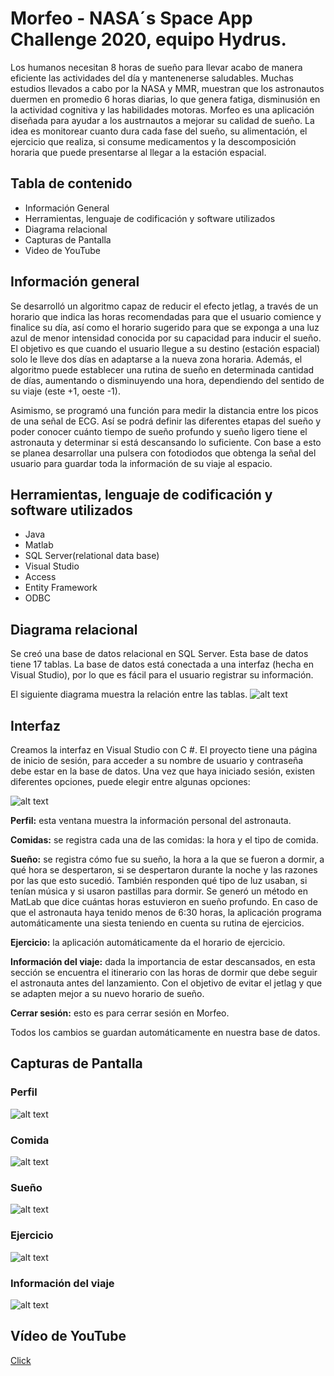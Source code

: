 # Morfeo - NASA´s Space App Challenge 2020, equipo Hydrus. 
Los humanos necesitan 8 horas de sueño para llevar acabo de manera eficiente las actividades del día y mantenenerse saludables. Muchas estudios llevados a cabo por la NASA y MMR, muestran que los astronautos duermen en promedio 6 horas diarias, lo que genera fatiga, disminusión en la actividad cognitiva y las habilidades motoras. Morfeo es una aplicación diseñada para ayudar a los austrnautos a mejorar su calidad de sueño. La idea es monitorear cuanto dura cada fase del sueño, su alimentación, el ejercicio que realiza, si consume medicamentos y la descomposición horaria que puede presentarse al llegar a la estación espacial. 

## Tabla de contenido
- Información General
- Herramientas, lenguaje de codificación y software utilizados 
- Diagrama relacional 
- Capturas de Pantalla
- Video de YouTube

## Información general
Se desarrolló un algoritmo capaz de reducir el efecto jetlag, a través de un horario que indica las horas recomendadas para que el usuario comience y finalice su día, así como el horario sugerido para que se exponga a una luz azul de menor intensidad conocida por su capacidad para inducir el sueño. El objetivo es que cuando el usuario llegue a su destino (estación espacial) solo le lleve dos días en adaptarse a la nueva zona horaria. Además, el algoritmo puede establecer una rutina de sueño en determinada cantidad de días, aumentando o disminuyendo una hora, dependiendo del sentido de su viaje (este +1, oeste -1).

Asimismo, se programó una función para medir la distancia entre los picos de una señal de ECG. Así se podrá definir las diferentes etapas del sueño y poder conocer cuánto tiempo de sueño profundo y sueño ligero tiene el astronauta y determinar si está descansando lo suficiente. Con base a esto se planea desarrollar una pulsera con fotodiodos que obtenga la señal del usuario para guardar toda la información de su viaje al espacio.

## Herramientas, lenguaje de codificación y software utilizados
- Java
- Matlab 
- SQL Server(relational data base)
- Visual Studio
- Access
- Entity Framework 
- ODBC

## Diagrama relacional
Se creó una base de datos relacional en SQL Server. Esta base de datos tiene 17 tablas. La base de datos está conectada a una interfaz (hecha en Visual Studio), por lo que es fácil para el usuario registrar su información.

El siguiente diagrama muestra la relación entre las tablas.
![alt text](https://github.com/dianaespinosar/Morfeo/blob/main/MorfeoDiagram.png "Diagrama de relación")

## Interfaz
Creamos la interfaz en Visual Studio con C #. El proyecto tiene una página de inicio de sesión, para acceder a su nombre de usuario y contraseña debe estar en la base de datos. Una vez que haya iniciado sesión, existen diferentes opciones, puede elegir entre algunas opciones:

![alt text](https://github.com/dianaespinosar/Morfeo/blob/main/MainWindow.JPG "MainWindow")


**Perfil:** esta ventana muestra la información personal del astronauta.

**Comidas:** se registra cada una de las comidas: la hora y el tipo de comida.

**Sueño:** se registra cómo fue su sueño, la hora a la que se fueron a dormir, a qué hora se despertaron, si se despertaron durante la noche y las razones por las que esto sucedió. También responden qué tipo de luz usaban, si tenían música y si usaron pastillas para dormir. Se generó un método en MatLab que dice cuántas horas estuvieron en sueño profundo. En caso de que el astronauta haya tenido menos de 6:30 horas, la aplicación programa automáticamente una siesta teniendo en cuenta su rutina de ejercicios.

**Ejercicio:** la aplicación automáticamente da el horario de ejercicio.

**Información del viaje:** dada la importancia de estar descansados, en esta sección se encuentra el itinerario con las horas de dormir que debe seguir el astronauta antes del lanzamiento. Con el objetivo de evitar el jetlag y que se adapten mejor a su nuevo horario de sueño.

**Cerrar sesión:** esto es para cerrar sesión en Morfeo.

Todos los cambios se guardan automáticamente en nuestra base de datos.

## Capturas de Pantalla
### Perfil

![alt text](https://github.com/dianaespinosar/Morfeo/blob/main/MorfeoAstro.JPG "Astronauta")
### Comida

![alt text](https://github.com/dianaespinosar/Morfeo/blob/main/Meal.JPG "Comida")
### Sueño

![alt text](https://github.com/dianaespinosar/Morfeo/blob/main/Info.JPG "Información")

### Ejercicio

![alt text](https://github.com/dianaespinosar/Morfeo/blob/main/Ejercicio.JPG "Ejercicio")
### Información del viaje

![alt text](https://github.com/dianaespinosar/Morfeo/blob/main/TripInformationEast.JPG "Viaje")

## Vídeo de YouTube
[Click](https://youtu.be/KdlvJBqiytc)
